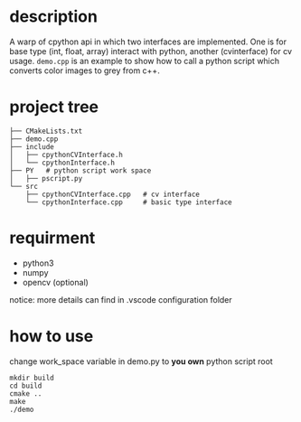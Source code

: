 # description

A warp of cpython api in which two interfaces are implemented. One is for base type (int, float, array) interact with python, another (cvinterface) for cv usage. `demo.cpp` is an example to show how to call a python script which converts color images to grey from c++. 

# project tree

```
├── CMakeLists.txt
├── demo.cpp
├── include
│   ├── cpythonCVInterface.h
│   └── cpythonInterface.h
├── PY   # python script work space
│   ├── pscript.py
└── src
    ├── cpythonCVInterface.cpp   # cv interface
    └── cpythonInterface.cpp     # basic type interface
```
# requirment

+ python3
+ numpy
+ opencv (optional)

notice: more details can find in .vscode configuration folder
  
# how to use

change work_space variable in demo.py to **you own** python script root

```
mkdir build
cd build
cmake ..
make
./demo
```

